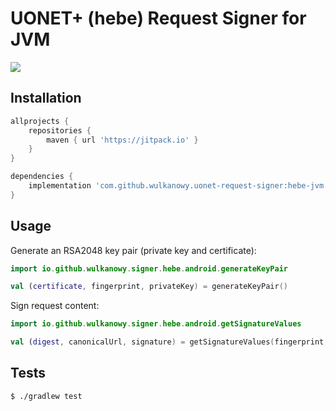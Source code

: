 # UONET+ (hebe) Request Signer for JVM

[![](https://jitpack.io/v/wulkanowy/uonet-request-signer.svg)](https://jitpack.io/#wulkanowy/uonet-request-signer)

## Installation

```groovy
allprojects {
    repositories {
        maven { url 'https://jitpack.io' }
    }
}

dependencies {
    implementation 'com.github.wulkanowy.uonet-request-signer:hebe-jvm:master-SNAPSHOT'
}
```

## Usage

Generate an RSA2048 key pair (private key and certificate):
```kotlin
import io.github.wulkanowy.signer.hebe.android.generateKeyPair

val (certificate, fingerprint, privateKey) = generateKeyPair()
```

Sign request content:
```kotlin
import io.github.wulkanowy.signer.hebe.android.getSignatureValues

val (digest, canonicalUrl, signature) = getSignatureValues(fingerprint, privateKey, body, fullUrl, Date())
```

## Tests

```bash
$ ./gradlew test
```
